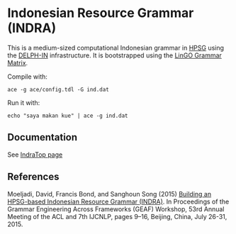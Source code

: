 # Indonesian Resource Grammar (INDRA)

This is a medium-sized computational Indonesian grammar in [HPSG](http://hpsg.stanford.edu/) using the [DELPH-IN](http://delph-in.net) infrastructure. It is bootstrapped using the [LinGO Grammar Matrix](http://www.delph-in.net/matrix/).

Compile with:

```
ace -g ace/config.tdl -G ind.dat
```

Run it with:

```
echo "saya makan kue" | ace -g ind.dat
```

## Documentation
See [IndraTop page](http://moin.delph-in.net/IndraTop)

## References
Moeljadi, David, Francis Bond, and Sanghoun Song (2015) [Building an HPSG-based Indonesian Resource Grammar (INDRA)](http://aclweb.org/anthology/W/W15/W15-3302.pdf). In Proceedings of the Grammar Engineering Across Frameworks (GEAF) Workshop, 53rd Annual Meeting of the ACL and 7th IJCNLP, pages 9–16, Beijing, China, July 26-31, 2015.
